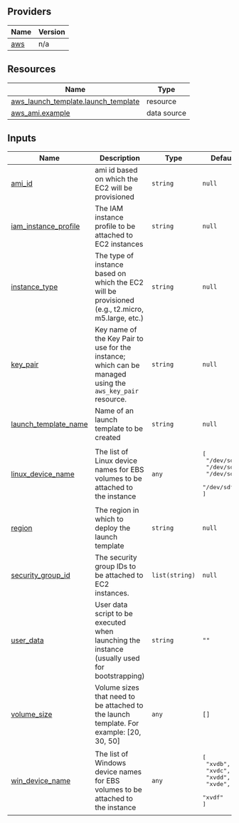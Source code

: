 <!-- BEGIN_TF_DOCS -->
## Providers

| Name | Version |
|------|---------|
| <a name="provider_aws"></a> [aws](#provider\_aws) | n/a |

## Resources

| Name | Type |
|------|------|
| [aws_launch_template.launch_template](https://registry.terraform.io/providers/hashicorp/aws/latest/docs/resources/launch_template) | resource |
| [aws_ami.example](https://registry.terraform.io/providers/hashicorp/aws/latest/docs/data-sources/ami) | data source |

## Inputs

| Name | Description | Type | Default | Required |
|------|-------------|------|---------|:--------:|
| <a name="input_ami_id"></a> [ami\_id](#input\_ami\_id) | ami id based on which the EC2 will be provisioned | `string` | `null` | no |
| <a name="input_iam_instance_profile"></a> [iam\_instance\_profile](#input\_iam\_instance\_profile) | The IAM instance profile to be attached to EC2 instances | `string` | `null` | no |
| <a name="input_instance_type"></a> [instance\_type](#input\_instance\_type) | The type of instance based on which the EC2 will be provisioned (e.g., t2.micro, m5.large, etc.) | `string` | `null` | no |
| <a name="input_key_pair"></a> [key\_pair](#input\_key\_pair) | Key name of the Key Pair to use for the instance; which can be managed using the `aws_key_pair` resource. | `string` | `null` | no |
| <a name="input_launch_template_name"></a> [launch\_template\_name](#input\_launch\_template\_name) | Name of an  launch template to be created | `string` | `null` | no |
| <a name="input_linux_device_name"></a> [linux\_device\_name](#input\_linux\_device\_name) | The list of Linux device names for EBS volumes to be attached to the instance | `any` | <pre>[<br>  "/dev/sdb",<br>  "/dev/sdc",<br>  "/dev/sdd",<br>  "/dev/sdf"<br>]</pre> | no |
| <a name="input_region"></a> [region](#input\_region) | The region in which to deploy the launch template | `string` | `null` | no |
| <a name="input_security_group_id"></a> [security\_group\_id](#input\_security\_group\_id) | The security group IDs to be attached to EC2 instances. | `list(string)` | `null` | no |
| <a name="input_user_data"></a> [user\_data](#input\_user\_data) | User data script to be executed when launching the instance (usually used for bootstrapping) | `string` | `""` | no |
| <a name="input_volume_size"></a> [volume\_size](#input\_volume\_size) | Volume sizes that need to be attached to the launch template. For example: [20, 30, 50] | `any` | `[]` | no |
| <a name="input_win_device_name"></a> [win\_device\_name](#input\_win\_device\_name) | The list of Windows device names for EBS volumes to be attached to the instance | `any` | <pre>[<br>  "xvdb",<br>  "xvdc",<br>  "xvdd",<br>  "xvde",<br>  "xvdf"<br>]</pre> | no |

<!-- END_TF_DOCS -->
